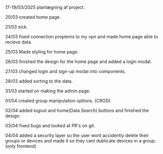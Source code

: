 17-19/03/2025
planlægning af project.

20/03
created home page.

21/03
sick.

24/03
fixed connection proplems to my vpn and made home page able to recieve data.

25/03
Made styling for home page.

26/03
finished the design for the home page and added a login modal.

27/03
changed login and sign-up modal into components.

28/03
added sorting to the data.

31/03
started on making the admin page.

01/04
created group manipulation options. (CROD)

02/04
added logout and home(Data Search) buttons and finished the design.

03/04
fixed bugs and looked at PR's on git.

04/04
added a security layer so the user wont accidently delete their groups or devices
and made it so they cant dublicate devices in a group. (only frontend)
